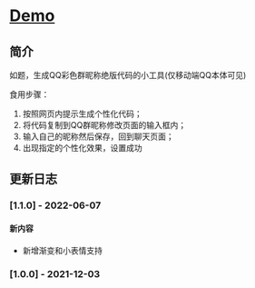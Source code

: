 # [Demo](https://lch&#122;h&#51;473.github.io/nickitem/index "QQ群聊代码生成器")

## 简介

如题，生成QQ彩色群昵称绝版代码的小工具(仅移动端QQ本体可见)

食用步骤：

1. 按照网页内提示生成个性化代码；
2. 将代码复制到QQ群昵称修改页面的输入框内；
3. 输入自己的昵称然后保存，回到聊天页面；
4. 出现指定的个性化效果，设置成功

## 更新日志

### [1.1.0] - 2022-06-07

#### 新内容

- 新增渐变和小表情支持

### [1.0.0] - 2021-12-03
